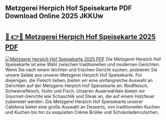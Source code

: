 ## Metzgerei Herpich Hof Speisekarte PDF Download Online 2025 JKKUw

# <h2><a href="http://gcc58r.nevu.top/?p=Metzgerei+Herpich+Hof+Speisekarte">🔗 👉🔴 Metzgerei Herpich Hof Speisekarte 2025 PDF</a></h2>

[![Metzgerei Herpich Hof Speisekarte 2025 PDF](https://i.imgur.com/dBaPXMq.png)](http://gcc58r.nevu.top/?p=Metzgerei+Herpich+Hof+Speisekarte)
Die Metzgerei Herpich Hof Speisekarte ist eine Wahl zwischen traditionellen und modernen Gerichten. Wenn Sie nach einem leichten und frischen Gericht suchen, probieren Sie unsere Salate aus unserer Metzgerei Herpich Hof Speisekarte. Für diejenigen, die Fleisch lieben, bieten wir eine umfangreiche Auswahl an Gerichten auf der Metzgerei Herpich Hof Speisekarte an: Rindfleisch, Schweinefleisch, Huhn und Fisch. Unseren Auserwählten bieten wir Gourmet-Gerichte wie Schaschlik und Steak an, die auf einem Holzfeuer zubereitet werden. Die Metzgerei Herpich Hof Speisekarte unserer Cafeteria bietet eine große Auswahl an Desserts, von traditionellen Kuchen und Kuchen bis hin zu exquisiten Crème Brûlée und Schokoladenrutschen.
